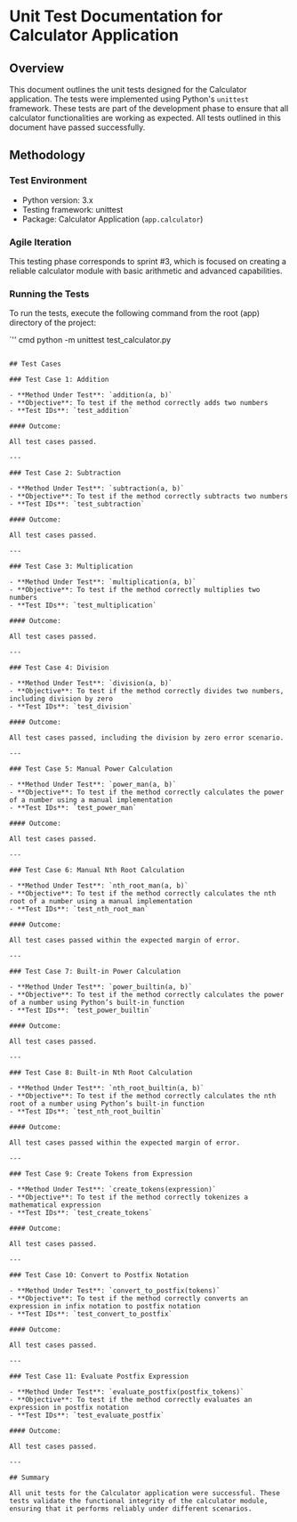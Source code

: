 # Unit Test Documentation for Calculator Application

## Overview

This document outlines the unit tests designed for the Calculator application. The tests were implemented using Python's `unittest` framework. These tests are part of the development phase to ensure that all calculator functionalities are working as expected. All tests outlined in this document have passed successfully.

## Methodology

### Test Environment

- Python version: 3.x
- Testing framework: unittest
- Package: Calculator Application (`app.calculator`)

### Agile Iteration

This testing phase corresponds to sprint #3, which is focused on creating a reliable calculator module with basic arithmetic and advanced capabilities.

### Running the Tests

To run the tests, execute the following command from the root (app) directory of the project:

`'' cmd
python -m unittest test_calculator.py
```

## Test Cases

### Test Case 1: Addition

- **Method Under Test**: `addition(a, b)`
- **Objective**: To test if the method correctly adds two numbers
- **Test IDs**: `test_addition`

#### Outcome:

All test cases passed.

---

### Test Case 2: Subtraction

- **Method Under Test**: `subtraction(a, b)`
- **Objective**: To test if the method correctly subtracts two numbers
- **Test IDs**: `test_subtraction`

#### Outcome:

All test cases passed.

---

### Test Case 3: Multiplication

- **Method Under Test**: `multiplication(a, b)`
- **Objective**: To test if the method correctly multiplies two numbers
- **Test IDs**: `test_multiplication`

#### Outcome:

All test cases passed.

---

### Test Case 4: Division

- **Method Under Test**: `division(a, b)`
- **Objective**: To test if the method correctly divides two numbers, including division by zero
- **Test IDs**: `test_division`

#### Outcome:

All test cases passed, including the division by zero error scenario.

---

### Test Case 5: Manual Power Calculation

- **Method Under Test**: `power_man(a, b)`
- **Objective**: To test if the method correctly calculates the power of a number using a manual implementation
- **Test IDs**: `test_power_man`

#### Outcome:

All test cases passed.

---

### Test Case 6: Manual Nth Root Calculation

- **Method Under Test**: `nth_root_man(a, b)`
- **Objective**: To test if the method correctly calculates the nth root of a number using a manual implementation
- **Test IDs**: `test_nth_root_man`

#### Outcome:

All test cases passed within the expected margin of error.

---

### Test Case 7: Built-in Power Calculation

- **Method Under Test**: `power_builtin(a, b)`
- **Objective**: To test if the method correctly calculates the power of a number using Python’s built-in function
- **Test IDs**: `test_power_builtin`

#### Outcome:

All test cases passed.

---

### Test Case 8: Built-in Nth Root Calculation

- **Method Under Test**: `nth_root_builtin(a, b)`
- **Objective**: To test if the method correctly calculates the nth root of a number using Python’s built-in function
- **Test IDs**: `test_nth_root_builtin`

#### Outcome:

All test cases passed within the expected margin of error.

---

### Test Case 9: Create Tokens from Expression

- **Method Under Test**: `create_tokens(expression)`
- **Objective**: To test if the method correctly tokenizes a mathematical expression
- **Test IDs**: `test_create_tokens`

#### Outcome:

All test cases passed.

---

### Test Case 10: Convert to Postfix Notation

- **Method Under Test**: `convert_to_postfix(tokens)`
- **Objective**: To test if the method correctly converts an expression in infix notation to postfix notation
- **Test IDs**: `test_convert_to_postfix`

#### Outcome:

All test cases passed.

---

### Test Case 11: Evaluate Postfix Expression

- **Method Under Test**: `evaluate_postfix(postfix_tokens)`
- **Objective**: To test if the method correctly evaluates an expression in postfix notation
- **Test IDs**: `test_evaluate_postfix`

#### Outcome:

All test cases passed.

---

## Summary

All unit tests for the Calculator application were successful. These tests validate the functional integrity of the calculator module, ensuring that it performs reliably under different scenarios.